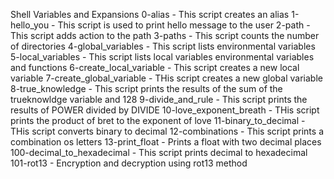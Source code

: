 Shell  Variables and Expansions
0-alias - This script creates an alias 
1-hello_you - This script is used to print hello message to the user
2-path -  This script adds action to the path
3-paths - This script counts the number of directories
4-global_variables  - This script lists environmental variables 
5-local_variables - This script lists local variables environmental variables and functions
6-create_local_variable - This script creates a new local variable
7-create_global_variable - THis script creates a new global variable 
8-true_knowledge - This script prints the results of the sum of the trueknowldge variable and 128
9-divide_and_rule - This script prints the results of POWER divided by DIVIDE
10-love_exponent_breath - THis script prints the product of bret to the exponent of love
11-binary_to_decimal - THis script converts binary to decimal 
12-combinations -  This script prints a combination os letters 
13-print_float - Prints a float with two decimal places
100-decimal_to_hexadecimal -  This script prints decimal to hexadecimal 
101-rot13 - Encryption and decryption using rot13 method 
